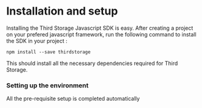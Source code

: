 # Installation and setup

Installing the Third Storage Javascript SDK is easy. After creating a project on your prefered javascript framework, run the following command to install the SDK in your project :

```
npm install --save thirdstorage
```

This should install all the necessary dependencies required for Third Storage.

### Setting up the environment

All the pre-requisite setup is completed automatically